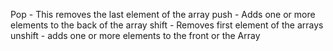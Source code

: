Pop - This removes the last element of the array
push - Adds one or more elements to the back of the array
shift - Removes first element of the arrays
unshift - adds one or more elements to the front or the Array
